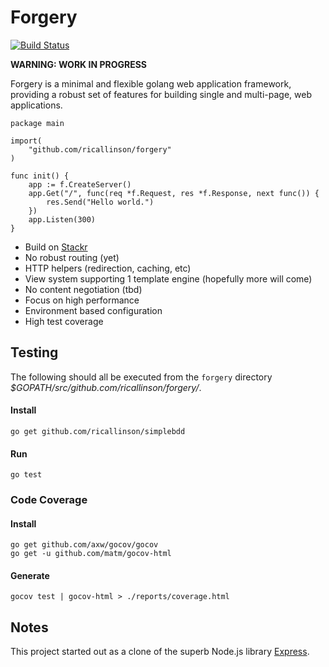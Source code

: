# Forgery

[![Build Status](https://secure.travis-ci.org/ricallinson/forgery.png?branch=master)](http://travis-ci.org/ricallinson/forgery)

__WARNING: WORK IN PROGRESS__

Forgery is a minimal and flexible golang web application framework, providing a robust set of features for building single and multi-page, web applications.

    package main

    import(
        "github.com/ricallinson/forgery"
    )

    func init() {
        app := f.CreateServer()
        app.Get("/", func(req *f.Request, res *f.Response, next func()) {
            res.Send("Hello world.")
        })
        app.Listen(300)
    }

* Build on [Stackr](https://github.com/ricallinson/stackr)
* No robust routing (yet)
* HTTP helpers (redirection, caching, etc)
* View system supporting 1 template engine (hopefully more will come)
* No content negotiation (tbd)
* Focus on high performance
* Environment based configuration
* High test coverage

## Testing

The following should all be executed from the `forgery` directory _$GOPATH/src/github.com/ricallinson/forgery/_.

#### Install

    go get github.com/ricallinson/simplebdd

#### Run

    go test

### Code Coverage

#### Install

    go get github.com/axw/gocov/gocov
    go get -u github.com/matm/gocov-html

#### Generate

    gocov test | gocov-html > ./reports/coverage.html

## Notes

This project started out as a clone of the superb Node.js library [Express](http://expressjs.com/).